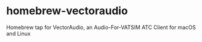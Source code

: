 # homebrew-vectoraudio
Homebrew tap for VectorAudio, an Audio-For-VATSIM ATC Client for macOS and Linux
